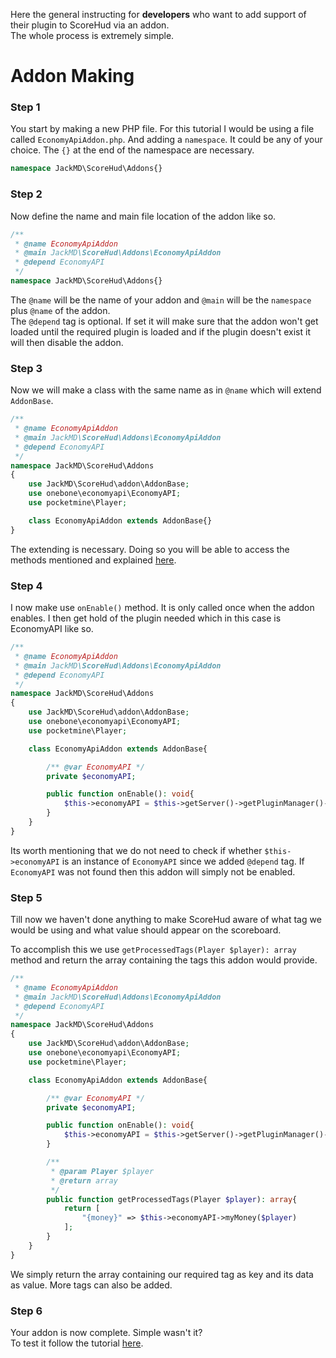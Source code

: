 Here the general instructing for **developers** who want to add support of their plugin to ScoreHud via an addon. <br />
The whole process is extremely simple.

# Addon Making

### Step 1

You start by making a new PHP file. For this tutorial I would be using a file called `EconomyApiAddon.php`. And adding a `namespace`. It could be any of your choice. The `{}` at the end of the namespace are necessary.

```php
namespace JackMD\ScoreHud\Addons{}
```

### Step 2

Now define the name and main file location of the addon like so.

```php
/**
 * @name EconomyApiAddon
 * @main JackMD\ScoreHud\Addons\EconomyApiAddon
 * @depend EconomyAPI
 */
namespace JackMD\ScoreHud\Addons{}
```

The `@name` will be the name of your addon and `@main` will be the `namespace` plus `@name` of the addon.<br />
The `@depend` tag is optional. If set it will make sure that the addon won't get loaded until the required plugin is loaded and if the plugin doesn't exist it will then disable the addon. 

### Step 3

Now we will make a class with the same name as in `@name` which will extend `AddonBase`.

```php
/**
 * @name EconomyApiAddon
 * @main JackMD\ScoreHud\Addons\EconomyApiAddon
 * @depend EconomyAPI
 */
namespace JackMD\ScoreHud\Addons
{
	use JackMD\ScoreHud\addon\AddonBase;
	use onebone\economyapi\EconomyAPI;
	use pocketmine\Player;

	class EconomyApiAddon extends AddonBase{}
}
```

The extending is necessary. Doing so you will be able to access the methods mentioned and explained [here](https://github.com/JackMD/ScoreHud/blob/master/src/JackMD/ScoreHud/addon/AddonBase.php).

### Step 4

I now make use `onEnable()` method. It is only called once when the addon enables.
I then get hold of the plugin needed which in this case is EconomyAPI like so.

```php
/**
 * @name EconomyApiAddon
 * @main JackMD\ScoreHud\Addons\EconomyApiAddon
 * @depend EconomyAPI
 */
namespace JackMD\ScoreHud\Addons
{
	use JackMD\ScoreHud\addon\AddonBase;
	use onebone\economyapi\EconomyAPI;
	use pocketmine\Player;

	class EconomyApiAddon extends AddonBase{

		/** @var EconomyAPI */
		private $economyAPI;

		public function onEnable(): void{
			$this->economyAPI = $this->getServer()->getPluginManager()->getPlugin("EconomyAPI");
		}
	}
}
```

Its worth mentioning that we do not need to check if whether `$this->economyAPI` is an instance of `EconomyAPI` since we added `@depend` tag. If `EconomyAPI` was not found then this addon will simply not be enabled.

### Step 5

Till now we haven't done anything to make ScoreHud aware of what tag we would be using and what value should appear on the scoreboard.<br />

To accomplish this we use `getProcessedTags(Player $player): array` method and return the array containing the tags this addon would provide. 

```php
/**
 * @name EconomyApiAddon
 * @main JackMD\ScoreHud\Addons\EconomyApiAddon
 * @depend EconomyAPI
 */
namespace JackMD\ScoreHud\Addons
{
	use JackMD\ScoreHud\addon\AddonBase;
	use onebone\economyapi\EconomyAPI;
	use pocketmine\Player;

	class EconomyApiAddon extends AddonBase{

		/** @var EconomyAPI */
		private $economyAPI;

		public function onEnable(): void{
			$this->economyAPI = $this->getServer()->getPluginManager()->getPlugin("EconomyAPI");
		}

		/**
		 * @param Player $player
		 * @return array
		 */
		public function getProcessedTags(Player $player): array{
			return [
				"{money}" => $this->economyAPI->myMoney($player)
			];
		}
	}
}
```

We simply return the array containing our required tag as key and its data as value. 
More tags can also be added.

### Step 6

Your addon is now complete. Simple wasn't it? <br />
To test it follow the tutorial [here](https://github.com/JackMD/ScoreHud/tree/master#how-to-use-addons).